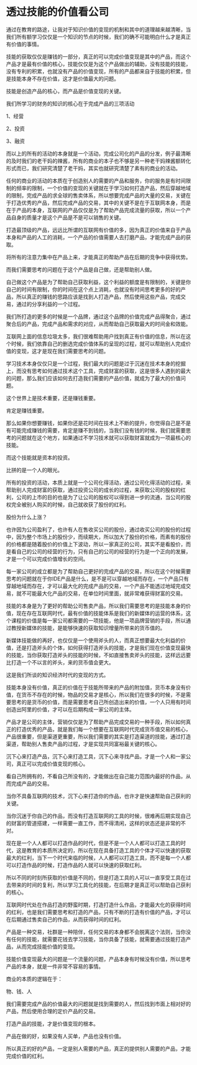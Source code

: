 # 透过技能的价值看公司

通过在教育的路途，让我对于知识价值的变现的机制和其中的道理越来越清晰，当我们所有额学习仅仅是一个知识的节点的时候，我们的确不可能明白什么才是真正有价值的事情。

技能的获取仅仅是赚钱的一部分，真正的可以完成价值变现是其中的产品，而这个产品才是最有价值的核心，技能仅仅是为这个产品做出的辅助，没有技能的技能，没有专利的积累，也就没有产品的价值变现，所有的产品都来自于技能的积累，但是技能本身不存在价值，这才是价值最大的问题。

技能是创造产品的核心，而产品是价值变现的关键。

我们所学习的财务的知识的核心在于完成产品的三项活动

1、经营

2、投资

3、融资

而以上的所有的活动的本身就是一个活动，完成公司化的产品的分发，例子最清晰的及时我们的老干妈的辣酱，所有的商业的本子也不够是另一种老干妈辣酱额转化形式而已，我们研究清楚了老干妈，其实也就研究清楚了素有的商业的活动。

任何的商业的活动的本质在于创造别人的需要的产品和服务，你的服务是有时间限制的频率的限制，一个价值的变现的关键就在于学习如何打造产品，然后穿越地域的限制，完成产品的求全球的售卖体系，所以想要完成产品的大量的交易，关键在于打造优秀的产品，然后完成产品的交易，其中的关键不是在于互联网本身，而是在于产品的本身，互联网的产品仅仅是为了帮助产品完成流量的获取，所以一个产品自身的质量才是这个产品是不是可以销售的关键。

打造最顶级的产品，远远比所谓的互联网有价值的多，因为真正的价值来自于产品本身和产品的人工的消耗，一个产品的价值需要人去打磨产品，才能完成产品的获取。

将所有的注意力集中在产品上来，才能真正的帮助产品在后期的竞争中获得优势。

而我们需要思考的问题在于这个产品是自己做，还是帮助别人做。

自己做这个产品是为了帮助自己获取利益，这个利益的额度是有限制的，关键是你自己的时间有限制，你的时间在这个点上消耗，也就没有时间思考更多的好的产品，所以真正的赚钱的思路应该是找到人打造产品，然后使用这些产品，完成交易，通过的分享利益的一个过程。

我们所打造的更多的时候是一个品牌，通过这个品牌的价值完成产品得聚合，通过聚合后的产品，完成产品和需求的对应，从而帮助自己获取最大的时间金和效能。

互联网上面的信息垃圾太多，我们很难帮助用户找到真正有价值的信息，所以在这个时候，我们依靠自己的删选完成价值体系的呈现的过程，就可以帮助别人完成价值的变现，这才是现在我们需要思考的问题。

学习技术本身仅仅只是一个过程，我们最大的问题是过于沉迷在技术本身的挖掘上，而没有思考如何通过技术这个工具，完成财富的获取，这是很多人遇到的最大的问题，那么我们应该如何去打造我们需要的产品价值，就成为了最大的价值问题。

这个世界上是技术重要，还是赚钱重要。

肯定是赚钱重要。

那么如果你想要赚钱，如果你还是花时间在技术上不断的提升，你觉得自己是不是有可能完成赚钱的需要，肯定是赚不到钱的，当我们没有钱的时候，我们就需要思考的问题就在这个地方，如果通过不学习技术就可以获取财富就成为一项最核心的技能。

而这个技能就是资本的投资。

比拼的是一个人的眼光。

所有的投资的活动，本质上就是一个公司化得活动，通过公司化得活动的过程，来帮助别人完成财富的获取，通过投资公司的成长的过程，来获取公司的股权的红利，公司的上市的目的也是为了让公司的股权可以得到进一步的流通，当公司的股权完全被别人购买的时候，自己就收获了股份的红利。

股份为什么上涨？

也许因为公司盈利了，也许有人在售收买公司的股份，通过收买公司的股份的过程中，因为整个市场上的股份少，而续期大，所以加大了股份的价格，而素有的股份的价格都是随着股价的价值上下波动，所以一家真正的公司，其实不是看股价，而是看自己的公司的经营的行为，只有自己的公司的经营的行为是一个正向的发展，才是一个可以完成价值增长的空间。

每一家公司的成立都是为了帮助自己更好的完成产品的交易，所以在这个时候需要思考的问题就在于你IDE产品是什么，是不是可以穿越地域而存在，一个产品只有穿越地域而存在，才可以最大化的完成产品的交易，一个产品不能透过地域完成交易，就不可能最大化产品的交易，在单位时间里面，就非常难获得财富的交易。

技能的本身是为了更好的帮助公司售卖产品，所以我们需要思考的是技能本身的价值，现在存在互联网时代，最有价值的技能体系是我们的新媒体的运营的体系，这个课程的价值是每一家公司都需要的一项技能，他是一项品牌营销的手段，所以通过教授新媒体的技能，是能够快速的获取知识增量所带来的货币值的。

新媒体技能做的再好，也仅仅是一个使用斧头的人，而真正想要最大化利益的价值，还是打造斧头的个体，如何获得打造斧头的技能，才是我们现在价值变现最快的技能，当你获取打造斧头的技能的时候，不如直接售卖斧头的技能，这样远远要比打造一个不以言的斧头，来的货币值会更大。

这是我们所谈的知识经济时代的变现的方式。

技能本身没有价值，真正的价值在于技能所带来的产品的附加值，货币本身没有价值，在货币不存在的时候，物品的交易才是核心，所以我们在很多的时候，不是需要思考的是货币的价值，而是需要思考自己所创造出来的价值，一个人只用有时间创造出阿里的价值，才可以在后期构成一家公司的主体。

产品才是公司的主体，营销仅仅是为了帮助产品完成交易的一种手段，所以如何真正的打造优秀的产品，就是我们每一个想要在互联网时代完成货币值交易的核心，产品很重要，但是渠道更重要，所以我们需要的其实是打造渠道的技能，通过打造渠道，帮助别人售卖产品的过程，才是实现共同富裕最关键的核心。

沉下心来打造产品，沉下心来打造工具，沉下心来寻找产品，才是一个人和一家公司，真正可以完成价值变现的核心。

看自己所拥有的，不看自己所没有的，才能做出在自己能力范围内最好的作品，从而完成产品的交易。

当你不具备互联网的技术，沉下心来打造你的作品，也许才是快速帮助自己获利的关键。

当你沉迷于你自己的作品，而没有打造互联网的工具的时候，很难再后期实现自己的财富的管道搭建，一样需要一直工作，而不得清闲，这样的状态还是非常的不对。

现在是一个人人都可以打造作品的时代，但是不是一个人人都可以打造工具的时代，这是教育的本质所决定的，所以在现在具备打造工具的个体才可以快速的获取最大的红利，当下一个时代来临的时候，人人都可以打造工具，而不是每一个人都可以打造作品的时候，打造作品的人就可以快速的获取红利。

所以不同的时刻所获取的价值是不同的，但是打造工具的人可以一直享受工具在过去带来的时间的复利，所以学习工具化的技能，在后期才是真正可以帮助自己获利的核心。

互联网时代处在作品打造的野蛮时期，打造打造什么作品，才能最大化的获得时间的红利，也是我们需要思考和打造的产品，只有不断的打造有价值的产品，才可以在后期通过售卖自己的作品，从而获得时间的红利。

产品是一种交易，社群是一种陪伴，任何交易的本身都不会脱离这个法则，当你没有任何的技能，就需要花钱去学习技能，当你具备了技能，就需要通过技能打造产品，从而完成技能价值的变现。

技能价值变现最大的问题是一个流量的问题，产品本身有时候没有价值，所以思考产品的本身，就是一件非常不容易的事情。

商业的本质的逻辑在于：

物、钱、人

我们需要完成产品的价值最大的问题就是找到需要的人，然后找到市面上相对好的产品，然后使用合理的定价产品的交易。

打造产品的技能，才是价值变现的根本。

产品在做的好，如果没有人买单，产品也没有价值。

所以真正的好的产品，一定是别人需要的产品，真正的提供别人需要的产品，才能完成价值的红利。
